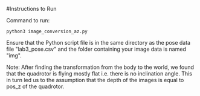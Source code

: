 #Instructions to Run

Command to run:
```
python3 image_conversion_az.py
```

Ensure that the Python script file is in the same directory as the pose data file "lab3_pose.csv" and the folder containing your image data is named "img".

Note: After finding the transformation from the body to the world, we found that the quadrotor is flying mostly flat i.e. there is no inclination angle. This in turn led us to the assumption that the depth of the images is equal to pos_z of the quadrotor.
